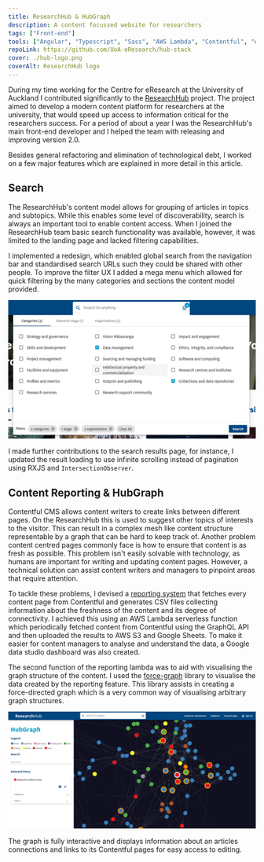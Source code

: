 ```yaml
---
title: ResearchHub & HubGraph
description: A content focussed website for researchers
tags: ["Front-end"]
tools: ["Angular", "Typescript", "Sass", "AWS Lambda", "Contentful", "elasticsearch"]
repoLink: https://github.com/UoA-eResearch/hub-stack
cover: ./hub-logo.png
coverAlt: ResearchHub logo
---
```


<!--markdownlint-disable MD033-->

During my time working for the Centre for eResearch at the University of Auckland I contributed significantly to the
[ResearchHub](https://research-hub.auckland.ac.nz) project. The project aimed to develop a modern content platform for
researchers at the university, that would speed up access to information critical for the researchers success. For a
period of about a year I was the ResearchHub's main front-end developer and I helped the team with releasing and
improving version 2.0.

Besides general refactoring and elimination of technological debt, I worked on a few major features which are
explained in more detail in this article.

## Search

The ResearchHub's content model allows for grouping of articles in topics and subtopics. While this enables some level
of discoverability, search is always an important tool to enable content access. When I joined the ResearchHub team
basic search functionality was available, however, it was limited to the landing page and lacked filtering capabilities.

I implemented a redesign, which enabled global search from the navigation bar and standardised search URLs such they
could be shared with other people. To improve the filter UX I added a mega menu which allowed for quick filtering by the
many categories and sections the content model provided.

![ResearchHub search in navigation bar with filter mega menu.](../../images/rh-search-menu.png)

I made further contributions to the search results page, for instance, I updated the result loading to use
infinite scrolling instead of pagination using RXJS and `IntersectionObserver`.

## Content Reporting & HubGraph

Contentful CMS allows content writers to create links between different pages. On the ResearchHub this is used to
suggest other topics of interests to the visitor. This can result in a complex mesh like content structure representable
by a graph that can be hard to keep track of. Another problem content centred pages commonly face is how to ensure that
content is as fresh as possible. This problem isn't easily solvable with technology, as humans are important for writing
and updating content pages. However, a technical solution can assist content writers and managers to pinpoint areas that
require attention.

To tackle these problems, I devised a [reporting
system](https://github.com/UoA-eResearch/research-hub-contentful-reporting) that fetches every content page from
Contentful and generates CSV files collecting information about the freshness of the content and its degree of
connectivity. I achieved this using an AWS Lambda serverless function which periodically fetched content from Contentful
using the GraphQL API and then uploaded the results to AWS S3 and Google Sheets. To make it easier for content managers
to analyse and understand the data, a Google data studio dashboard was also created.

The second function of the reporting lambda was to aid with visualising the graph structure of the content. I used the
[force-graph](https://github.com/vasturiano/force-graph) library to visualise the data created by the reporting feature.
This library assists in creating a force-directed graph which is a very common way of visualising arbitrary graph
structures.

![Graph visualisation of ResearchHub content.](../../images/rh-graph.png)

The graph is fully interactive and displays information about an articles connections and links to its Contentful pages
for easy access to editing.
